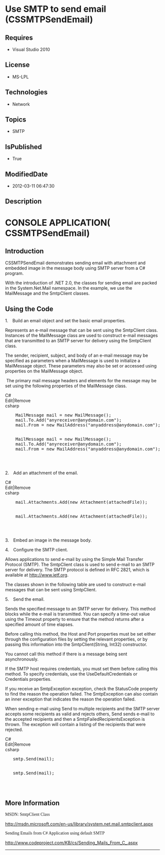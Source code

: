 # Use SMTP to send email (CSSMTPSendEmail)
## Requires
* Visual Studio 2010
## License
* MS-LPL
## Technologies
* Network
## Topics
* SMTP
## IsPublished
* True
## ModifiedDate
* 2012-03-11 06:47:30
## Description

<h1>CONSOLE APPLICATION( CSSMTPSendEmail)</h1>
<h2>Introduction</h2>
<p class="MsoNormal">CSSMTPSendEmail demonstrates sending email with attachment and embedded image in the message body using SMTP server from a C# program.</p>
<p class="MsoNormal">With the introduction of .NET 2.0, the classes for sending email are packed in the System.Net.Mail namespace. In the example, we use the MailMessage and the SmtpClient classes.</p>
<h2>Using the Code</h2>
<p class="MsoListParagraphCxSpFirst" style=""><span style=""><span style="">1.<span style="font:7.0pt &quot;Times New Roman&quot;">&nbsp;&nbsp;&nbsp;&nbsp;&nbsp;
</span></span></span>Build an email object and set the basic email properties.<span style="">
</span></p>
<p class="MsoListParagraphCxSpMiddle"><span class="GramE"><span style="">Represents an e-mail message that can be sent using the
<span class="SpellE">SmtpClient</span> class.</span></span> <span style="">Instances of the
<span class="SpellE">MailMessage</span> class are used to construct e-mail messages that are transmitted to an SMTP server for delivery using the
<span class="SpellE">SmtpClient</span> class. </span></p>
<p class="MsoListParagraphCxSpMiddle"><span style="">The sender, recipient, subject, and body of an e-mail message may be specified as parameters when a
<span class="SpellE">MailMessage</span> is used to initialize a <span class="SpellE">
MailMessage</span> object. These parameters may also be set or accessed using properties on the
<span class="SpellE">MailMessage</span> object. </span></p>
<p class="MsoListParagraphCxSpLast"><span style=""><span style="">&nbsp;</span>The primary mail message headers and elements for the message may be set using the following properties of the
<span class="SpellE">MailMessage</span> class. </span></p>
<div class="scriptcode">
<div class="pluginEditHolder" pluginCommand="mceScriptCode">
<div class="title"><span>C#</span></div>
<div class="pluginLinkHolder"><span class="pluginEditHolderLink">Edit</span>|<span class="pluginRemoveHolderLink">Remove</span>
</div>
<span class="hidden">csharp</span>
<pre class="hidden">
    MailMessage mail = new MailMessage();
    mail.To.Add(&quot;anyreceiver@anydomain.com&quot;);
    mail.From = new MailAddress(&quot;anyaddress@anydomain.com&quot;);

</pre>
<pre id="codePreview" class="csharp">
    MailMessage mail = new MailMessage();
    mail.To.Add(&quot;anyreceiver@anydomain.com&quot;);
    mail.From = new MailAddress(&quot;anyaddress@anydomain.com&quot;);

</pre>
</div>
</div>
<div class="endscriptcode">&nbsp;</div>
<p class="MsoListParagraph" style=""><span style=""><span style="">2.<span style="font:7.0pt &quot;Times New Roman&quot;">&nbsp;&nbsp;&nbsp;&nbsp;&nbsp;
</span></span></span>Add an attachment of the email.</p>
<div class="scriptcode">
<div class="pluginEditHolder" pluginCommand="mceScriptCode">
<div class="title"><span>C#</span></div>
<div class="pluginLinkHolder"><span class="pluginEditHolderLink">Edit</span>|<span class="pluginRemoveHolderLink">Remove</span>
</div>
<span class="hidden">csharp</span>
<pre class="hidden">
    mail.Attachments.Add(new Attachment(attachedFile));

</pre>
<pre id="codePreview" class="csharp">
    mail.Attachments.Add(new Attachment(attachedFile));

</pre>
</div>
</div>
<div class="endscriptcode">&nbsp;</div>
<p class="MsoListParagraph" style=""><span style=""><span style="">3.<span style="font:7.0pt &quot;Times New Roman&quot;">&nbsp;&nbsp;&nbsp;&nbsp;&nbsp;
</span></span></span>Embed an image in the message body.</p>
<p class="MsoListParagraphCxSpFirst" style=""><span style=""><span style="">4.<span style="font:7.0pt &quot;Times New Roman&quot;">&nbsp;&nbsp;&nbsp;&nbsp;&nbsp;
</span></span></span>Configure the SMTP client.</p>
<p class="MsoListParagraphCxSpMiddle"><span class="GramE">Allows applications to send e-mail by using the Simple Mail Transfer Protocol (SMTP).</span> The
<span class="SpellE">SmtpClient</span> class is used to send e-mail to an SMTP server for delivery. The SMTP protocol is defined in RFC 2821, which is available at
<a href="http://www.ietf.org/">http://www.ietf.org</a>. </p>
<p class="MsoListParagraphCxSpLast">The classes shown in the following table are used to construct e-mail messages that can be sent using
<span class="SpellE">SmtpClient</span>.</p>
<p class="MsoListParagraphCxSpFirst" style=""><span style=""><span style="">5.<span style="font:7.0pt &quot;Times New Roman&quot;">&nbsp;&nbsp;&nbsp;&nbsp;&nbsp;
</span></span></span>Send the email.</p>
<p class="MsoListParagraphCxSpMiddle"><span class="GramE">Sends the specified message to an SMTP server for delivery.</span> This method blocks while the e-mail is transmitted. You can specify a time-out value using the Timeout property to ensure that the
 method returns after a specified amount of time elapses. </p>
<p class="MsoListParagraphCxSpMiddle">Before calling this method, the Host and Port properties must be set either through the configuration files by setting the relevant properties, or by passing this information into the
<span class="SpellE"><span class="GramE">SmtpClient</span></span><span class="GramE">(</span>String, Int32) constructor.
</p>
<p class="MsoListParagraphCxSpMiddle">You cannot call this method if there is a message being sent asynchronously.
</p>
<p class="MsoListParagraphCxSpMiddle">If the SMTP host requires credentials, you must set them before calling this method. To specify credentials, use the
<span class="SpellE">UseDefaultCredentials</span> or Credentials properties. </p>
<p class="MsoListParagraphCxSpMiddle">If you receive <span class="GramE">an</span>
<span class="SpellE">SmtpException</span> exception, check the <span class="SpellE">
StatusCode</span> property to find the reason the operation failed. The <span class="SpellE">
SmtpException</span> can also contain an inner exception that indicates the reason the operation failed.
</p>
<p class="MsoListParagraphCxSpLast">When sending e-mail using Send to multiple recipients and the SMTP server accepts some recipients as valid and rejects others, Send sends e-mail to the accepted recipients and then a
<span class="SpellE">SmtpFailedRecipientsException</span> is thrown. The exception will contain a listing of the recipients that were rejected.</p>
<div class="scriptcode">
<div class="pluginEditHolder" pluginCommand="mceScriptCode">
<div class="title"><span>C#</span></div>
<div class="pluginLinkHolder"><span class="pluginEditHolderLink">Edit</span>|<span class="pluginRemoveHolderLink">Remove</span>
</div>
<span class="hidden">csharp</span>
<pre class="hidden">
   smtp.Send(mail);

</pre>
<pre id="codePreview" class="csharp">
   smtp.Send(mail);

</pre>
</div>
</div>
<div class="endscriptcode">&nbsp;</div>
<h2>More Information</h2>
<p class="MsoListParagraph" style="margin-bottom:0cm; margin-bottom:.0001pt; line-height:normal; text-autospace:none">
<span style="font-family:������"></span></p>
<p class="MsoNormal"><span style="font-family:������">MSDN: SmtpClient Class </span>
</p>
<p class="MsoNormal"><span style=""><a href="http://msdn.microsoft.com/en-us/library/system.net.mail.smtpclient.aspx">http://msdn.microsoft.com/en-us/library/system.net.mail.smtpclient.aspx</a>
</span></p>
<p class="MsoNormal"><span style="font-family:������">Sending Emails from C# Application using default SMTP
</span></p>
<p class="MsoNormal"><span style=""><a href="http://www.codeproject.com/KB/cs/Sending_Mails_From_C_.aspx">http://www.codeproject.com/KB/cs/Sending_Mails_From_C_.aspx</a>
</span></p>
<hr>
<div><a href="http://go.microsoft.com/?linkid=9759640" style="margin-top:3px"><img alt="" src="http://bit.ly/onecodelogo">
</a></div>
